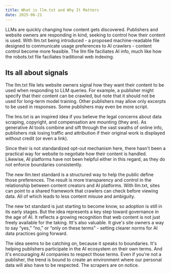 ```yaml
---
title: What is llm.txt and Why It Matters
date: 2025-06-21
---
```

LLMs are quickly changing how content gets discovered. Publishers and website owners are responding in kind, seeking to control how their content is used. With llm.txt being introduced - a proposed machine-readable file designed to communicate usage preferences to AI crawlers - content control become more feasible. The llm file faciliates AI info, much like how the robots.txt file faciliates traditional web indexing.

## Its all about signals
The llm.txt file lets website owners signal how they want their content to be used when responding to LLM queries. For example, a publisher might specify that their content can be crawled, but note that it should not be used for long-term model training. Other publishers may allow only excerpts to be used in responses. Some publishers may even be more script.

The lms.txt is an inspired idea if you believe the legal concerns about data scraping, copyright, and compensation are mounting (they are). As generative AI tools combine and sift through the vast swaths of online info, publishers risk losing traffic and attribution if their original work is displayed without credit (or even a link).

Since their is not standardized opt-out mechanism here, there hasn't been a practical way for website to negotiate how their content is handled. Likewise, AI platforms have not been helpful either in this regard, as they do not enforce boundaries consistently.

The new llm.text standard is a structured way to help the public define those preferences. The result is more transparency and control in the relationship between content creators and AI platforms. With llm.txt, sites can point to a shared framework that crawlers can check before viewing data. All of which leads to less content misuse and ambiguity.

The new txt standard is just starting to become know, so adoption is still in its early stages. But the idea represents a key step toward governance in the age of AI. It reflects a growing recognition that web content is not just freely available for the taking. Itt's also valuable. It give's site owners a way to say “yes,” “no,” or “only on these terms”  - setting clearer norms for AI data practices going forward.

The idea seems to be catching on, because it speaks to boundaries. It's helping publishers participate in the AI ecosystem on their own terms. And it's encouraging AI companies to respect those terms. Even if you're not a publisher, the trend is bound to create an environment where our personal data will also have to be respected. The scrapers are on notice.